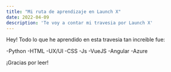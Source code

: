 ```yaml
---
title: "Mi ruta de aprendizaje en Launch X"
date: 2022-04-09
description: 'Te voy a contar mi travesia por Launch X'
---
```


Hey! Todo lo que he aprendido en esta travesia tan increible fue: 

-Python
-HTML
-UX/UI 
-CSS
-Js
-VueJS
-Angular
-Azure

¡Gracias por leer!
